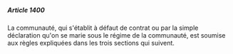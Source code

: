 ##### Article 1400

La communauté, qui s'établit à défaut de contrat ou par la simple déclaration qu'on se marie sous le régime de la communauté, est soumise aux règles expliquées dans les trois sections qui suivent.

